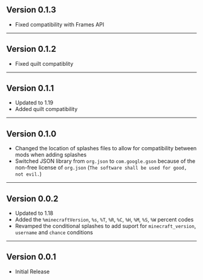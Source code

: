 Version 0.1.3
------------------------------------------------------
- Fixed compatibility with Frames API

------------------------------------------------------
Version 0.1.2
------------------------------------------------------
- Fixed quilt compatiblity

------------------------------------------------------
Version 0.1.1
------------------------------------------------------
- Updated to 1.19
- Added quilt compatibility

------------------------------------------------------
Version 0.1.0
------------------------------------------------------
- Changed the location of splashes files to allow for compatibility between mods when adding splashes
- Switched JSON library from `org.json` to `com.google.gson` because of the non-free license of `org.json` (`The software shall be used for good, not evil.`)

------------------------------------------------------
Version 0.0.2
------------------------------------------------------
- Updated to 1.18
- Added the `%minecraftVersion`, `%s`, `%T`, `%R`, `%C`, `%H`, `%M`, `%S`, `%W` percent codes
- Revamped the conditional splashes to add suport for `minecraft_version`, `username` and `chance` conditions

------------------------------------------------------
Version 0.0.1
------------------------------------------------------
- Initial Release